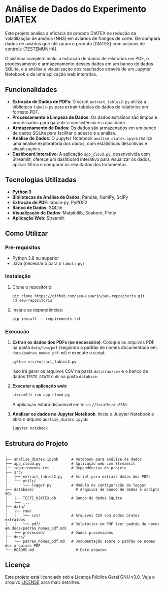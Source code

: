 # Análise de Dados do Experimento DIATEX

Este projeto analisa a eficácia do produto DIATEX na redução da volatilização de amônia (NH3) em aviários de frangos de corte. Ele compara dados de aviários que utilizaram o produto (DIATEX) com aviários de controle (TESTEMUNHA).

O sistema completo inclui a extração de dados de relatórios em PDF, o processamento e armazenamento desses dados em um banco de dados SQLite, e a análise e visualização dos resultados através de um Jupyter Notebook e de uma aplicação web interativa.

## Funcionalidades

- **Extração de Dados de PDFs**: O script `extract_tables2.py` utiliza a biblioteca `tabula-py` para extrair tabelas de dados de relatórios em formato PDF.
- **Processamento e Limpeza de Dados**: Os dados extraídos são limpos e processados para garantir a consistência e a qualidade.
- **Armazenamento de Dados**: Os dados são armazenados em um banco de dados SQLite para facilitar o acesso e a análise.
- **Análise de Dados**: O Jupyter Notebook `analise_diatex.ipynb` realiza uma análise exploratória dos dados, com estatísticas descritivas e visualizações.
- **Dashboard Interativo**: A aplicação `app_cloud.py`, desenvolvida com Streamlit, oferece um dashboard interativo para visualizar os dados, aplicar filtros e comparar os resultados dos tratamentos.

## Tecnologias Utilizadas

- **Python 3**
- **Bibliotecas de Análise de Dados**: Pandas, NumPy, SciPy
- **Extração de PDF**: tabula-py, PyPDF2
- **Banco de Dados**: SQLite
- **Visualização de Dados**: Matplotlib, Seaborn, Plotly
- **Aplicação Web**: Streamlit

## Como Utilizar

### Pré-requisitos

- Python 3.8 ou superior
- Java (necessário para o `tabula-py`)

### Instalação

1. Clone o repositório:
   ```bash
   git clone https://github.com/seu-usuario/seu-repositorio.git
   cd seu-repositorio
   ```

2. Instale as dependências:
   ```bash
   pip install -r requirements.txt
   ```

### Execução

1. **Extrair os dados dos PDFs (se necessário)**:
   Coloque os arquivos PDF na pasta `data/raw/pdf` (seguindo o padrão de nomes documentado em `docs/padrao_nomes_pdf.md`) e execute o script:
   ```bash
   python src/extract_tables2.py
   ```
   Isso irá gerar os arquivos CSV na pasta `data/raw/csv` e o banco de dados `TESTE_DIATEX.db` na pasta `database`.

2. **Executar a aplicação web**:
   ```bash
   streamlit run app_cloud.py
   ```
   A aplicação estará disponível em `http://localhost:8501`.

3. **Analisar os dados no Jupyter Notebook**:
   Inicie o Jupyter Notebook e abra o arquivo `analise_diatex.ipynb`:
   ```bash
   jupyter notebook
   ```

## Estrutura do Projeto

```
.
├── analise_diatex.ipynb      # Notebook para análise de dados
├── app_cloud.py              # Aplicação web com Streamlit
├── requirements.txt          # Dependências do projeto
├── src/
│   ├── extract_tables2.py    # Script para extrair dados dos PDFs
│   └── utils/
│       └── logger.py         # Módulo de configuração de logger
├── database/                   # Arquivos de banco de dados e scripts SQL
│   ├── TESTE_DIATEX.db       # Banco de dados SQLite
│   └── ...
├── data/
│   ├── raw/
│   │   ├── csv/              # Arquivos CSV com dados brutos extraídos
│   │   └── pdf/              # Relatórios em PDF (ver padrão de nomes em docs/padrao_nomes_pdf.md)
│   └── processed/            # Dados processados
├── docs/
│   └── padrao_nomes_pdf.md   # Documentação sobre o padrão de nomes dos arquivos PDF
└── README.md                   # Este arquivo
```

## Licença

Este projeto está licenciado sob a Licença Pública Geral GNU v3.0. Veja o arquivo [LICENSE](LICENSE) para mais detalhes.

